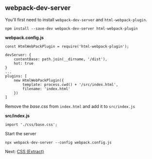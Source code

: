 ## webpack-dev-server

You'll first need to install `webpack-dev-server` and `html-webpack-plugin`.

```
npm install --save-dev webpack-dev-server html-webpack-plugin
```

**webpack.config.js**
```
const HtmlWebPackPlugin = require('html-webpack-plugin');

devServer: {
    contentBase: path.join(__dirname, '/dist'),
    hot: true
}
...
plugins: [
    new HtmlWebPackPlugin({
        template: process.cwd() + '/src/index.html',
        filename: 'index.html'
    })
]
```

Remove the *base.css* from `index.html` and add it to `src/index.js`

**src/index.js**

```
import './css/base.css';
```


Start the server

```
npx webpack-dev-server --config webpack.config.js
```

Next: [CSS (Extract)](http://url.com)